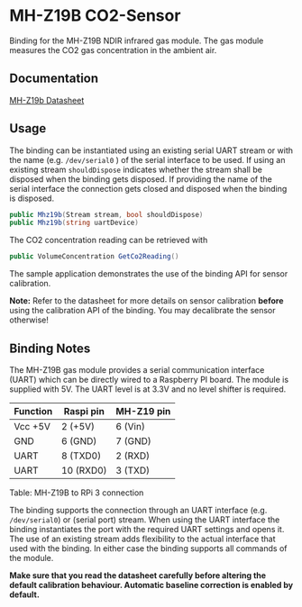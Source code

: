 ﻿# MH-Z19B CO2-Sensor

Binding for the MH-Z19B NDIR infrared gas module. The gas module measures the CO2 gas concentration in the ambient air.

## Documentation

[MH-Z19b Datasheet](https://www.winsen-sensor.com/d/files/infrared-gas-sensor/mh-z19b-co2-ver1_0.pdf)

## Usage

The binding can be instantiated using an existing serial UART stream or with the name (e.g. ```/dev/serial0``` ) of the serial interface to be used.
If using an existing stream ```shouldDispose``` indicates whether the stream shall be disposed when the binding gets disposed.
If providing the name of the serial interface the connection gets closed and disposed when the binding is disposed.

```csharp
public Mhz19b(Stream stream, bool shouldDispose)
public Mhz19b(string uartDevice)
```

The CO2 concentration reading can be retrieved with

```csharp
public VolumeConcentration GetCo2Reading()
```

The sample application demonstrates the use of the binding API for sensor calibration.

**Note:** Refer to the datasheet for more details on sensor calibration **before** using the calibration API of the binding. You may decalibrate the sensor otherwise!

## Binding Notes

The MH-Z19B gas module provides a serial communication interface (UART) which can be directly wired to a Raspberry PI board. The module is supplied with 5V. The UART level is at 3.3V and no level shifter is required.

|Function| Raspi pin| MH-Z19 pin|
|--------|-----------|------------|
|Vcc +5V |2 (+5V)  |6 (Vin)     |
|GND  |6 (GND)  |7 (GND)     |
|UART  |8 (TXD0)  |2 (RXD)     |
|UART  |10 (RXD0)  |3 (TXD)     |
Table: MH-Z19B to RPi 3 connection

The binding supports the connection through an UART interface (e.g. ```/dev/serial0```) or (serial port) stream.
When using the UART interface the binding instantiates the port with the required UART settings and opens it.
The use of an existing stream adds flexibility to the actual interface that used with the binding.
In either case the binding supports all commands of the module.

**Make sure that you read the datasheet carefully before altering the default calibration behaviour.
Automatic baseline correction is enabled by default.**
